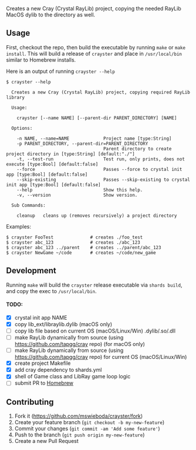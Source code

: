 Creates a new Cray (Crystal RayLib) project, copying the needed RayLib MacOS dylib to the directory as well.


## Usage

First, checkout the repo, then build the executable by running `make` or `make install`. This will build a release of `crayster` and place in `/usr/local/bin` similar to Homebrew installs.

Here is an output of running `crayster --help`

```
$ crayster --help

  Creates a new Cray (Crystal RayLib) project, copying required RayLib library

  Usage:

    crayster [--name NAME] [--parent-dir PARENT_DIRECTORY] [NAME]

  Options:

    -n NAME, --name=NAME             Project name [type:String]
    -p PARENT_DIRECTORY, --parent-dir=PARENT_DIRECTORY
                                     Parent directory to create project directory in [type:String] [default:"./"]
    -t, --test-run                   Test run, only prints, does not execute [type:Bool] [default:false]
    --force                          Passes --force to crystal init app [type:Bool] [default:false]
    --skip-existing                  Passes --skip-existing to crystal init app [type:Bool] [default:false]
    --help                           Show this help.
    -v, --version                    Show version.

  Sub Commands:

    cleanup   cleans up (removes recursively) a project directory
```

Examples:

```
$ crayster FooTest              # creates ./foo_test
$ crayster abc_123              # creates ./abc_123
$ crayster abc_123 ../parent    # creates ../parent/abc_123
$ crayster NewGame ~/code       # creates ~/code/new_game
```

## Development

Running `make` will build the `crayster` release executable via `shards build`, and copy the exec to `/usr/local/bin`.

#### TODO:

- [x] crystal init app NAME
- [x] copy lib_ext/libraylib.dylib (macOS only)
- [ ] copy lib file based on current OS (macOS/Linux/Win) .dylib/.so/.dll
- [ ] make RayLib dynamically from source (using https://github.com/tapgg/cray repo) (for macOS only)
- [ ] make RayLib dynamically from source (using https://github.com/tapgg/cray repo) for current OS (macOS/Linux/Win)
- [x] create project Makefile
- [x] add cray dependency to shards.yml
- [x] shell of Game class and LibRay game loop logic
- [ ] submit PR to [Homebrew](https://github.com/Homebrew/homebrew-core)

## Contributing

1. Fork it (<https://github.com/mswieboda/crayster/fork>)
2. Create your feature branch (`git checkout -b my-new-feature`)
3. Commit your changes (`git commit -am 'Add some feature'`)
4. Push to the branch (`git push origin my-new-feature`)
5. Create a new Pull Request
